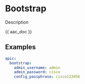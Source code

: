 # Bootstrap

Description

{{ aac_doc }}
## Examples

```yaml
apic:
  bootstrap:
    admin_username: admin
    admin_password: cisco
    config_passphrase: cisco123456
```
